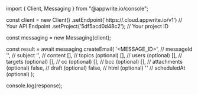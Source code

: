 import { Client, Messaging } from "@appwrite.io/console";

const client = new Client()
    .setEndpoint('https://<REGION>.cloud.appwrite.io/v1') // Your API Endpoint
    .setProject('5df5acd0d48c2'); // Your project ID

const messaging = new Messaging(client);

const result = await messaging.createEmail(
    '<MESSAGE_ID>', // messageId
    '<SUBJECT>', // subject
    '<CONTENT>', // content
    [], // topics (optional)
    [], // users (optional)
    [], // targets (optional)
    [], // cc (optional)
    [], // bcc (optional)
    [], // attachments (optional)
    false, // draft (optional)
    false, // html (optional)
    '' // scheduledAt (optional)
);

console.log(response);
